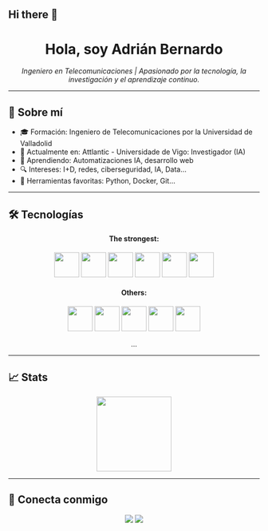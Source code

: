 ## Hi there 👋 

<!-- Profile README for Adrian Bernardo -->

<h1 align="center">Hola, soy Adrián Bernardo</h1>
<p align="center">
<!--  <img src="https://trots.es/cv/abbbrou.jpg" width="100" /><br> -->
  <em>Ingeniero en Telecomunicaciones | Apasionado por la tecnología, la investigación y el aprendizaje continuo.</em>
</p>

---

## 🧠 Sobre mí

- 🎓 Formación: Ingeniero de Telecomunicaciones por la Universidad de Valladolid
- 💼 Actualmente en: Attlantic - Universidade de Vigo: Investigador (IA)
- 🌱 Aprendiendo: Automatizaciones IA, desarrollo web
- 🔍 Intereses: I+D, redes, ciberseguridad, IA, Data...
- 🧰 Herramientas favoritas: Python, Docker, Git...

---

## 🛠️ Tecnologías

<h4 align="center">The strongest:</h4>

<div align="center">
  <img src="https://cdn.jsdelivr.net/gh/devicons/devicon/icons/python/python-original.svg" width="50" />
  <img src="https://cdn.jsdelivr.net/gh/devicons/devicon/icons/jupyter/jupyter-original-wordmark.svg" width="50" /> 
  <img src="https://cdn.jsdelivr.net/gh/devicons/devicon/icons/docker/docker-original.svg" width="50" />
  <img src="https://cdn.jsdelivr.net/gh/devicons/devicon/icons/ubuntu/ubuntu-plain.svg" width="50" />
  <img src="https://cdn.jsdelivr.net/gh/devicons/devicon/icons/amazonwebservices/amazonwebservices-original-wordmark.svg" width="50" /> 
  <img src="https://cdn.jsdelivr.net/gh/devicons/devicon/icons/cloudflare/cloudflare-original-wordmark.svg" width="50" /> 
  <!-- Añade más según tus conocimientos -->
</div>

<h4 align="center">Others:</h4>

<div align="center">
  <img src="https://cdn.jsdelivr.net/gh/devicons/devicon/icons/github/github-original.svg" width="50" />
  <img src="https://cdn.jsdelivr.net/gh/devicons/devicon/icons/azure/azure-original.svg" width="50" /> 
  <img src="https://cdn.jsdelivr.net/gh/devicons/devicon/icons/linux/linux-original.svg" width="50" />
  <img src="https://cdn.jsdelivr.net/gh/devicons/devicon/icons/bash/bash-plain.svg" width="50" />
  <img src="https://cdn.jsdelivr.net/gh/devicons/devicon/icons/proxmox/proxmox-original.svg" width="50" />
  
  
  ...
  <!-- Añade más según tus conocimientos -->
</div>

---

## 📈 Stats

<p align="center">
  <img src="https://github-readme-stats.vercel.app/api?username=trotss&show_icons=true&theme=radical" height="150"/>
<!--  <img src="https://github-readme-stats.vercel.app/api/top-langs/?username=trotss&layout=compact&theme=radical" height="150"/> -->
</p>

---

## 🤝 Conecta conmigo

<p align="center">
  <a href="https://linkedin.com/in/adri%C3%A1n-bernardo" target="_blank"><img src="https://img.shields.io/badge/-LinkedIn-blue?style=flat-square&logo=linkedin"></a>
  <a href="mailto:contacto@dev.trots.es"><img src="https://img.shields.io/badge/-Email-red?style=flat-square&logo=gmail&logoColor=white"></a>
</p>
